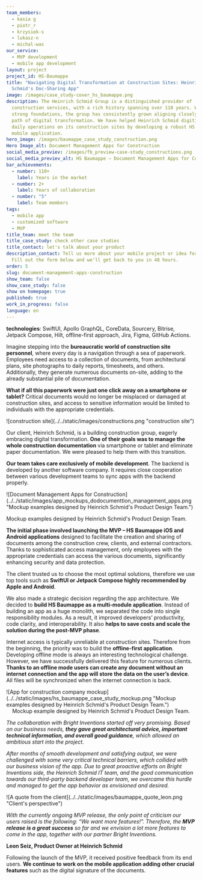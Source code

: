 ```yaml
---
team_members:
  - kasia g
  - piotr_r
  - krzysiek-s
  - lukasz-n
  - michal-was
our_service:
  - MVP development
  - mobile app development
layout: project
project_id: HS-Baumappe
title: "Navigating Digital Transformation at Construction Sites: Heinrich
  Schmid's Doc-Sharing App"
image: /images/case_study-cover_hs_baumappe.png
description: The Heinrich Schmid Group is a distinguished provider of
  construction services, with a rich history spanning over 110 years. With such
  strong foundations, the group has consistently grown aligning closely with the
  path of digital transformation. We have helped Heinrich Schmid digitize their
  daily operations on its construction sites by developing a robust HS Baumappe
  mobile application.
hero_image: /images/baumappe_case_study_construction.png
Hero Image_alt: Document Management Apps for Construction
social_media_previev: /images/fb_preview-case-study_constructions.png
social_media_previev_alt: HS Baumappe – Document Management Apps for Construction
bar_achievements:
  - number: 110+
    label: Years in the market
  - number: 2+
    label: Years of collaboration
  - number: "5"
    label: Team members
tags:
  - mobile app
  - customized software
  - MVP
title_team: meet the team
title_case_study: check other case studies
title_contact: let's talk about your product
description_contact: Tell us more about your mobile project or idea for an app.
  Fill out the form below and we'll get back to you in 48 hours.
order: 5
slug: document-management-apps-construction
show_team: false
show_case_study: false
show on homepage: true
published: true
work_in_progress: false
language: en
---
```

<TitleWithIcon sectionTitle="technologies" titleIcon="/images/skills.svg" titleIconAlt="technologies" />

<Gallery images='[{"src":"/images/swift_icon_stack.svg","alt":"Swift"},{"src":"/images/kotlin_new_stack_logo.svg","alt":"Kotlin"},{"src":"/images/figma_update_stack_logo.svg","alt":"Figma"},{"src":"/images/github_stack_logo.png","alt":"Github"},{"src":"/images/jetpackcompose.svg","alt":"jetpack compose"}]' />

**technologies**: SwiftUI, Apollo GraphQL, CoreData, Sourcery, Bitrise, Jetpack Compose, Hilt, offline-first approach, Jira, Figma, GitHub Actions.

<TitleWithIcon sectionTitle="problem: site construction staff overloaded with paper documentation" titleIcon="/images/icon_title_about.svg" titleIconAlt="problem" />

Imagine stepping into the **bureaucratic world of construction site personnel**, where every day is a navigation through a sea of paperwork. Employees need access to a collection of documents, from architectural plans, site photographs to daily reports, timesheets, and others. Additionally, they generate numerous documents on-site, adding to the already substantial pile of documentation.

**What if all this paperwork were just one click away on a smartphone or tablet?** Critical documents would no longer be misplaced or damaged at construction sites, and access to sensitive information would be limited to individuals with the appropriate credentials.

<div className="image">![construction site](../../static/images/constructions.png "construction site")</div>

<TitleWithIcon sectionTitle="solution: digital document sharing with a mobile app" titleIcon="/images/gearwheel.svg" titleIconAlt="the solution" />

Our client, Heinrich Schmid, is a building construction group, eagerly embracing digital transformation. **One of their goals was to manage the whole construction documentation** via smartphone or tablet and eliminate paper documentation. We were pleased to help them with this transition.

**Our team takes care exclusively of mobile development**. The backend is developed by another software company. It requires close cooperation between various development teams to sync apps with the backend properly.

<div className="image">![Document Management Apps for Construction](../../static/images/app_mockups_dodocumenttion_management_apps.png "Mockup examples designed by Heinrich Schmid's Product Design Team.")</div>

Mockup examples designed by Heinrich Schmid's Product Design Team.  

**The initial phase involved launching the MVP – HS Baumappe iOS and Android applications** designed to facilitate the creation and sharing of documents among the construction crew, clients, and external contractors. Thanks to sophisticated access management, only employees with the appropriate credentials can access the various documents, significantly enhancing security and data protection.

The client trusted us to choose the most optimal solutions, therefore we use top tools such as **SwiftUI or Jetpack Compose highly recommended by Apple and Android**.

We also made a strategic decision regarding the app architecture. We decided to **build HS Baumappe as a multi-module application**. Instead of building an app as a huge monolith, we separated the code into single responsibility modules. As a result, it improved developers’ productivity, code clarity, and interoperability. It also **helps to save costs and scale the solution during the post-MVP phase**.

<TitleWithIcon sectionTitle="challenge: addressing internet connection shortages at construction sites" titleIcon="/images/two_flags.svg" titleIconAlt="challenge " />

Internet access is typically unreliable at construction sites. Therefore from the beginning, the priority was to build the **offline-first application**. Developing offline mode is always an interesting technological challenge. However, we have successfully delivered this feature for numerous clients. **Thanks to an offline mode users can create any document without an internet connection and the app will store the data on the user’s device**. All files will be synchronized when the internet connection is back.

<div className="image">![App for construction company mockup](../../static/images/hs_baumappe_case_study_mockup.png "Mockup examples designed by Heinrich Schmid's Product Design Team.")</div>

<center>Mockup example designed by Heinrich Schmid's Product Design Team.</center>

<TitleWithIcon sectionTitle="client’s perspective" titleIcon="/images/clients_perspective_icon.svg" titleIconAlt="client’s perspective" />

*The collaboration with Bright Inventions started off very promising. Based on our business needs, **they gave great architectural advice, important technical information, and overall good guidance**, which allowed an ambitious start into the project.*

*After months of smooth development and satisfying output, we were challenged with some very critical technical barriers, which collided with our business vision of the app. Due to great proactive efforts on Bright Inventions side, the Heinrich Schmid IT team, and the good communication towards our third-party backend developer team, we overcame this hurdle and managed to get the app behavior as envisioned and desired.* 

<div className="image">![A quote from the client](../../static/images/baumappe_quote_leon.png "Client's perspective")</div>

*With the currently ongoing MVP release, the only point of criticism our users raised is the following: “We want more features!”. Therefore, the **MVP release is a great success** so far and we envision a lot more features to come in the app, together with our partner Bright Inventions.*

**Leon Seiz, Product Owner at Heinrich Schmid**

<TitleWithIcon sectionTitle="the result of the partnership" titleIcon="/images/icon_result_svg.svg" titleIconAlt="result" />

Following the launch of the MVP, it received positive feedback from its end users. **We continue to work on the mobile application adding other crucial features** such as the digital signature of the documents.